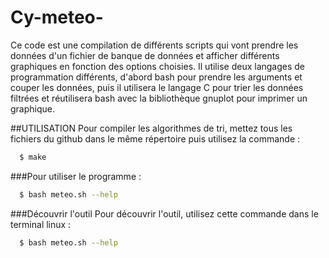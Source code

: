 # Cy-meteo-
Ce code est une compilation de différents scripts qui vont prendre les données d'un fichier de banque de données et afficher différents graphiques en fonction des options choisies. Il utilise deux langages de programmation différents, d'abord bash pour prendre les arguments et couper les données, puis il utilisera le langage C pour trier les données filtrées et réutilisera bash avec la bibliothèque gnuplot pour imprimer un graphique.

##UTILISATION
Pour compiler les algorithmes de tri, mettez tous les fichiers du github dans le même répertoire puis utilisez la commande :

```c
  $ make
```  
  
###Pour utiliser le programme :
```bash
  $ bash meteo.sh --help
```  
###Découvrir l'outil
Pour découvrir l'outil, utilisez cette commande dans le terminal linux :

```bash
  $ bash meteo.sh --help
  ```
